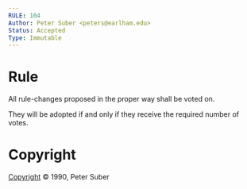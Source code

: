 ```yaml
---
RULE: 104
Author: Peter Suber <peters@earlham.edu>
Status: Accepted
Type: Immutable
---
```


# Rule

All rule-changes proposed in the proper way shall be voted on.

They will be adopted if and only if they receive the required number of votes.

# Copyright

[Copyright](http://legacy.earlham.edu/~peters/copyrite.htm) © 1990, Peter Suber
